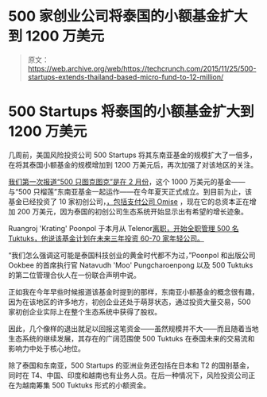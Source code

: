 # 500 家创业公司将泰国的小额基金扩大到 1200 万美元 

> 原文：<https://web.archive.org/web/https://techcrunch.com/2015/11/25/500-startups-extends-thailand-based-micro-fund-to-12-million/>

# 500 Startups 将泰国的小额基金扩大到 1200 万美元

几周前，美国风险投资公司 500 Startups 将其东南亚基金的规模扩大了一倍多，在将其泰国小额基金的规模增加到 1200 万美元后，再次加强了对该地区的关注。

[我们第一次报道“500 只图克图克”是在 2 月份](https://web.archive.org/web/20221206205325/https://beta.techcrunch.com/2015/02/15/500-tuktuks/)，这个 1000 万美元的基金——与“500 只榴莲”东南亚基金一起运作——在今年夏天正式成立。到目前为止，该基金已经投资了 10 家初创公司，[，包括支付公司 Omise](https://web.archive.org/web/20221206205325/https://beta.techcrunch.com/2015/05/05/omise-2-6-million-series-a-southeast-asia/) ，现在它的总资本正在增加 200 万美元，因为泰国的初创公司生态系统开始显示出有希望的增长迹象。

Ruangroj 'Krating' Poonpol 于本月从 Telenor[离职，开始全职管理 500 名 Tuktuks，他说该基金计划在未来三年投资 60-70 家年轻公司。](https://web.archive.org/web/20221206205325/http://www.telenor.com/)

“我们怎么强调这可能是泰国科技创业的黄金时代都不为过，”Poonpol 和出版公司 Ookbee 的首席执行官 Natavudh 'Moo' Pungcharoenpong 以及 500 Tuktuks 的第二位管理合伙人在一份联合声明中说。

正如我在今年早些时候报道该基金时提到的那样，东南亚小额基金的概念很有趣，因为在该地区的许多地方，初创企业还处于萌芽状态，通过投资大量交易，500 家初创企业实际上在整个生态系统中获得了股权。

因此，几个像样的退出就足以回报这笔资金——虽然规模并不大——而且随着当地生态系统的继续发展，其存在的广阔范围使 500 Tuktuks 在泰国未来的交易流和影响力中处于核心地位。

除了泰国和东南亚，500 Startups 的亚洲业务还包括在日本和 T2 的国别基金，同时在 T4、中国、印度和越南也有业务人员。在后一种情况下，风险投资公司正在为越南筹集 500 Tuktuks 形式的小额资金。
